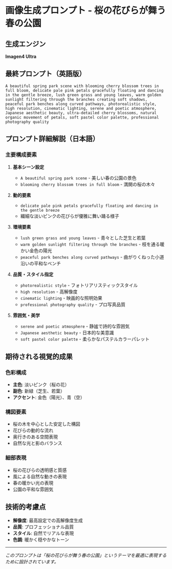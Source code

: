 # 画像生成プロンプト - 桜の花びらが舞う春の公園

## 生成エンジン
**Imagen4 Ultra**

## 最終プロンプト（英語版）

```
A beautiful spring park scene with blooming cherry blossom trees in full bloom, delicate pale pink petals gracefully floating and dancing in the gentle breeze, lush green grass and young leaves, warm golden sunlight filtering through the branches creating soft shadows, peaceful park benches along curved pathways, photorealistic style, high resolution, cinematic lighting, serene and poetic atmosphere, Japanese aesthetic beauty, ultra-detailed cherry blossoms, natural organic movement of petals, soft pastel color palette, professional photography quality
```

## プロンプト詳細解説（日本語）

### 主要構成要素

1. **基本シーン設定**
   - `A beautiful spring park scene` - 美しい春の公園の景色
   - `blooming cherry blossom trees in full bloom` - 満開の桜の木々

2. **動的要素**
   - `delicate pale pink petals gracefully floating and dancing in the gentle breeze` 
   - 繊細な淡いピンクの花びらが優雅に舞い踊る様子

3. **環境要素**
   - `lush green grass and young leaves` - 青々とした芝生と若葉
   - `warm golden sunlight filtering through the branches` - 枝を通る暖かい金色の陽光
   - `peaceful park benches along curved pathways` - 曲がりくねった小道沿いの平和なベンチ

4. **品質・スタイル指定**
   - `photorealistic style` - フォトリアリスティックスタイル
   - `high resolution` - 高解像度
   - `cinematic lighting` - 映画的な照明効果
   - `professional photography quality` - プロ写真品質

5. **雰囲気・美学**
   - `serene and poetic atmosphere` - 静謐で詩的な雰囲気
   - `Japanese aesthetic beauty` - 日本的な美意識
   - `soft pastel color palette` - 柔らかなパステルカラーパレット

## 期待される視覚的成果

### 色彩構成
- **主色**: 淡いピンク（桜の花）
- **副色**: 新緑（芝生、若葉）
- **アクセント**: 金色（陽光）、青（空）

### 構図要素
- 桜の木を中心とした安定した構図
- 花びらの動的な流れ
- 奥行きのある空間表現
- 自然な光と影のバランス

### 細部表現
- 桜の花びらの透明感と質感
- 風による自然な動きの表現
- 春の暖かい光の表現
- 公園の平和な雰囲気

## 技術的考慮点

- **解像度**: 最高設定での高解像度生成
- **品質**: プロフェッショナル品質
- **スタイル**: 自然でリアルな表現
- **色調**: 暖かく穏やかなトーン

---
*このプロンプトは「桜の花びらが舞う春の公園」というテーマを最適に表現するために設計されています。*